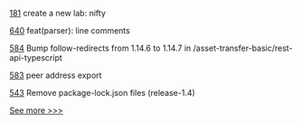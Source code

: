 
[181](https://github.com/hyperledger-labs/hyperledger-labs.github.io/pull/181) create a new lab: nifty

[640](https://github.com/hyperledger-labs/solang/pull/640) feat(parser): line comments

[584](https://github.com/hyperledger/fabric-samples/pull/584) Bump follow-redirects from 1.14.6 to 1.14.7 in /asset-transfer-basic/rest-api-typescript

[583](https://github.com/hyperledger/fabric-samples/pull/583) peer address export

[543](https://github.com/hyperledger/fabric-sdk-node/pull/543) Remove package-lock.json files (release-1.4)


[See more >>>](https://start-here.hyperledger.org/pull-requests)
